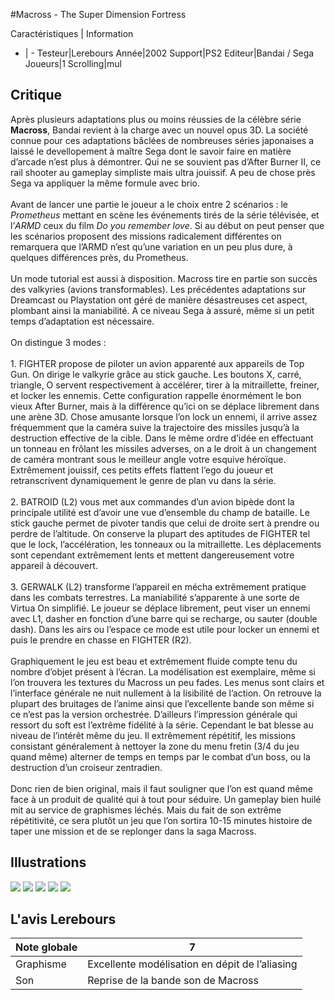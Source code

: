 #Macross - The Super Dimension Fortress

Caractéristiques | Information
- | -
Testeur|Lerebours
Année|2002
Support|PS2
Editeur|Bandai / Sega
Joueurs|1
Scrolling|mul

## Critique
Après plusieurs adaptations plus ou moins réussies de la célèbre série <b>Macross</b>, Bandai revient à la charge avec un nouvel opus 3D. La société connue pour ces adaptations bâclées de nombreuses séries japonaises a laissé le devellopement à maître Sega dont le savoir faire en matière d’arcade n’est plus à démontrer. Qui ne se souvient pas d’After Burner II, ce rail shooter au gameplay simpliste mais ultra jouissif. A peu de chose près Sega va appliquer la même formule avec brio.<br/><br/>Avant de lancer une partie le joueur a le choix entre 2 scénarios : le <i>Prometheus</i> mettant en scène les événements tirés de la série télévisée, et l’<i>ARMD</i> ceux du film <i>Do you remember love</i>. Si au début on peut penser que les scénarios proposent des missions radicalement différentes on remarquera que l’ARMD n’est qu’une variation en un peu plus dure, à quelques différences près, du Prometheus. <br/><br/>Un mode tutorial est aussi à disposition. Macross tire en partie son succès des valkyries (avions transformables). Les précédentes adaptations sur Dreamcast ou Playstation ont géré de manière désastreuses cet aspect, plombant ainsi la maniabilité. A ce niveau Sega à assuré, même si un petit temps d’adaptation est nécessaire. <br/><br/>On distingue 3 modes :<br/><br/>1. FIGHTER propose de piloter un avion apparenté aux appareils de Top Gun. On dirige le valkyrie grâce au stick gauche. Les boutons X, carré, triangle, O servent respectivement à accélérer, tirer à la mitraillette, freiner, et locker les ennemis. Cette configuration rappelle énormément le bon vieux After Burner, mais à la différence qu’ici on se déplace librement dans une arène 3D. Chose amusante lorsque l’on lock un ennemi, il arrive assez fréquemment que la caméra suive la trajectoire des missiles jusqu’à la destruction effective de la cible. Dans le même ordre d’idée en effectuant un tonneau en frôlant les missiles adverses, on a le droit à un changement de caméra montrant sous le meilleur angle votre esquive héroïque. Extrêmement jouissif, ces petits effets flattent l’ego du joueur et retranscrivent dynamiquement le genre de plan vu dans la série.<br/><br/>2. BATROID (L2) vous met aux commandes d’un avion bipède dont la principale utilité est d’avoir une vue d’ensemble du champ de bataille. Le stick gauche permet de pivoter tandis que celui de droite sert à prendre ou perdre de l’altitude. On conserve la plupart des aptitudes de FIGHTER tel que le lock, l’accélération, les tonneaux ou la mitraillette. Les déplacements sont cependant extrêmement lents et mettent dangereusement votre appareil à découvert. <br/><br/>3. GERWALK (L2) transforme l’appareil en mécha extrêmement pratique dans les combats terrestres. La maniabilité s’apparente à une sorte de Virtua On simplifié. Le joueur se déplace librement, peut viser un ennemi avec L1, dasher en fonction d’une barre qui se recharge, ou sauter (double dash). Dans les airs ou l’espace ce mode est utile pour locker un ennemi et puis le prendre en chasse en FIGHTER (R2).<br/><br/>Graphiquement le jeu est beau et extrêmement fluide compte tenu du nombre d’objet présent à l’écran. La modélisation est exemplaire, même si l’on trouvera les textures du Macross un peu fades. Les menus sont clairs et l’interface générale ne nuit nullement à la lisibilité de l’action. On retrouve la plupart des bruitages de l’anime ainsi que l’excellente bande son même si ce n’est pas la version orchestrée. D’ailleurs l’impression générale qui ressort du soft est l’extrême fidélité à la série. Cependant le bat blesse au niveau de l’intérêt même du jeu. Il extrêmement répétitif, les missions consistant généralement à nettoyer la zone du menu fretin (3/4 du jeu quand même) alterner de temps en temps par le combat d’un boss, ou la destruction d’un croiseur zentradien. <br/><br/>Donc rien de bien original, mais il faut souligner que l’on est quand même face à un produit de qualité qui à tout pour séduire. Un gameplay bien huilé mit au service de graphismes léchés. Mais du fait de son extrême répétitivité, ce sera plutôt un jeu que l’on sortira 10-15 minutes histoire de taper une mission et de se replonger dans la saga Macross.

## Illustrations
![](http://www.shmup.com/images/thumbs/img_fiche_1_771.jpg)
![](http://www.shmup.com/images/thumbs/img_fiche_2_771.jpg)
![](http://www.shmup.com/images/thumbs/img_fiche_3_771.jpg)
![](http://www.shmup.com/images/thumbs/img_fiche_4_771.JPG)
![](http://www.shmup.com/images/thumbs/img_fiche_5_771.JPG)

## L'avis Lerebours
Note globale|7
-|-
Graphisme|Excellente modélisation en dépit de l’aliasing   
Son|Reprise de la bande son de Macross
